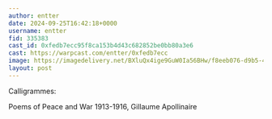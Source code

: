 ```yaml
---
author: entter
date: 2024-09-25T16:42:18+0000
username: entter
fid: 335383
cast_id: 0xfedb7ecc95f8ca153b4d43c682852be0bb80a3e6
cast: https://warpcast.com/entter/0xfedb7ecc
image: https://imagedelivery.net/BXluQx4ige9GuW0Ia56BHw/f8eeb076-d9b5-4029-65b3-967c44c7c300/original
layout: post
---
```

Calligrammes:   
  
Poems of Peace and War 1913-1916, Gillaume Apollinaire  

<img src='https://imagedelivery.net/BXluQx4ige9GuW0Ia56BHw/f8eeb076-d9b5-4029-65b3-967c44c7c300/original' alt='' referrerpolicy='no-referrer'/>
